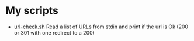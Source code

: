 # My scripts

- [url-check.sh](./url-check.sh) Read a list of URLs from stdin and print if the url is Ok (200 or 301 with one redirect to a 200)


